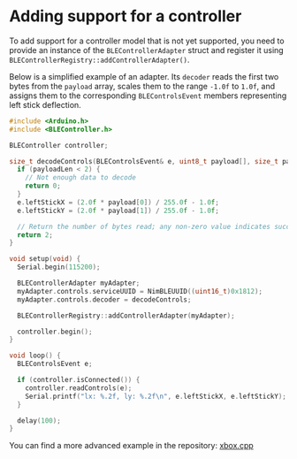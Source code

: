 # Adding support for a controller

To add support for a controller model that is not yet supported, you need to provide an instance of the
`BLEControllerAdapter` struct and register it using `BLEControllerRegistry::addControllerAdapter()`.

Below is a simplified example of an adapter. Its `decoder` reads the first two bytes from the `payload` array, scales
them to the range `-1.0f` to `1.0f`, and assigns them to the corresponding `BLEControlsEvent` members representing left
stick deflection.

```cpp
#include <Arduino.h>
#include <BLEController.h>

BLEController controller;

size_t decodeControls(BLEControlsEvent& e, uint8_t payload[], size_t payloadLen) {
  if (payloadLen < 2) {
    // Not enough data to decode
    return 0;
  }
  e.leftStickX = (2.0f * payload[0]) / 255.0f - 1.0f;
  e.leftStickY = (2.0f * payload[1]) / 255.0f - 1.0f;

  // Return the number of bytes read; any non-zero value indicates success
  return 2;
}

void setup(void) {
  Serial.begin(115200);

  BLEControllerAdapter myAdapter;
  myAdapter.controls.serviceUUID = NimBLEUUID((uint16_t)0x1812);
  myAdapter.controls.decoder = decodeControls;

  BLEControllerRegistry::addControllerAdapter(myAdapter);

  controller.begin();
}

void loop() {
  BLEControlsEvent e;

  if (controller.isConnected()) {
    controller.readControls(e);
    Serial.printf("lx: %.2f, ly: %.2f\n", e.leftStickX, e.leftStickY);
  }

  delay(100);
}
```

You can find a more advanced example in the repository:
[xbox.cpp](https://github.com/tbekas/BLE-Gamepad-Client/tree/0.3.1/src/xbox.cpp)
